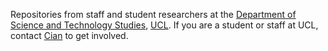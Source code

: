 Repositories from staff and student researchers at the [Department of Science and Technology Studies](https://www.ucl.ac.uk/sts), [UCL](https://www.ucl.ac.uk). If you are a student or staff at UCL, contact [Cian](http://github.com/cianodonovan) to get involved. 

